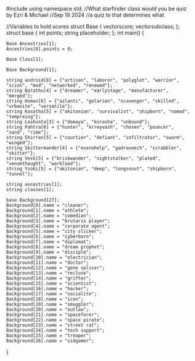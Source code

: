 #include<iostream>
using namespace std;
//What starfinder class would you be quiz by Ezri & Michael
//Sep 19 2024
//a quiz to that determines what 

//Variables to hold scores
struct Base {
	vector<int>score;
	vector<string>subclass;
};
struct base {
	int points;
	string placeholder;
};
int main() {
	
 	Base Ancestries[1];
	Ancestries[0].points = 0;

	Base Class[1];

	Base Background[1];

	string android[8] = {"artisan", "laborer", "polyglot", "warrior", "scion", "mod", "networked", "renewed"};
	string Barathu[4] = {"dreamer", "earlystage", "manufacturer", "merged"};
	string Human[6] = {"azlanti", "golarion", "scavenger", "skilled", "urbanite", "versatile"};
	string Kasatha[5] = {"akitonian", "survivalist", "shipborn", "nomad", "tempreing"};
	string Lashunta[3] = {"damaya", "korasha", "unbound"};
	string Pahtra[6] = {"hunter", "krreyvash", "chosen", "pouncer", "sand", "rime"};
	string Shirren[5] = {"courtier", "defiant", "infiltrator", "swarm", "winged"};
	string Skittermander[4] = {"everwhelp", "gadraveech", "scrabbler", "skitter"};
	string Vesk[5] = {"briskwander", "nightstalker", "plated", "venomthought", "warblood"};
	string Ysoki[5] = {"akitonian", "deep", "longsnout", "shipborn", "tunnel"};

	string ancestries[1];
	string classes[1];

 	base Background[27];
	Background[0].name = "cleaner";
	Background[1].name = "athlete";
	Background[2].name = "comedian";
	Background[3].name = "brutaris player";
	Background[4].name = "corporate agent";
	Background[5].name = "city slicker";
	Background[6].name = "cyberborn";
	Background[7].name = "diplomat";
	Background[8].name = "dream prophet";
	Background[9].name = "disciple";
	Background[10].name = "electrician";
	Background[11].name = "doctor";
	Background[12].name = "gene splicer";
	Background[13].name = "recluse";
	Background[14].name = "grifter";
	Background[15].name = "scientist";
	Background[16].name = "hacker";
	Background[17].name = "socialite";
	Background[18].name = "icon";
	Background[19].name = "smuggler";
	Background[20].name = "outlaw";
	Background[21].name = "spacefarer";
	Background[22].name = "space pirate";
	Background[23].name = "street rat";
	Background[24].name = "tech support";
	Background[25].name = "trooper";
	Background[26].name = "vidgamer";




}
